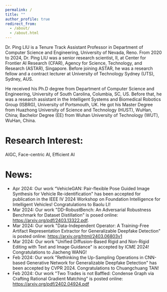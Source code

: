 ```yaml
---
permalink: /
title: ""
author_profile: true
redirect_from: 
  - /about/
  - /about.html
---
```


Dr. Ping LIU is a Tenure Track Assistant Professor in Department of Computer Science and Engineering, University of Nevada, Reno. From 2020 to 2024, Dr. Ping LIU was a senior research scientist, II, at Center for Frontier AI Research (CFAR), Agency for Science, Technology, and Research (ASTAR), Singapore. Before joining ASTAR, he was a research fellow and a contract lecturer at University of Technology Sydney (UTS), Sydney, AUS.  

He received his Ph.D degree from  Department of Computer Science and Engineering, University of South Carolina, Columbia, SC, US.  Before that, he was a research assistant in the Intelligent Systems and Biomedical Robotics Group (ISBRG), University of Portsmouth, UK.  He got his Master Degree from Huazhong University of Science and Technology (HUST), WuHan, China;  Bachelor Degree (EE) from Wuhan University of Technology (WUT), WuHan, China.


Research Interest:
======
AIGC, Face-centric AI, Efficient AI
 
News:
======
* Apr 2024: Our work “VehicleGAN: Pair-flexible Pose Guided Image Synthesis for Vehicle Re-identification" has been accepted for publication in the IEEE IV 2024 Workshop on Foundation Intelligence for Intelligent Vehicles! Congratulations to Baolu LI!
* Mar 2024: Our work "DD-RobustBench: An Adversarial Robustness Benchmark for Dataset Distillation" is posed online: https://arxiv.org/pdf/2403.13322.pdf. 
* Mar 2024: Our work "Data-Independent Operator: A Training-Free Artifact Representation Extractor for Generalizable Deepfake Detection" is posted online: https://arxiv.org/html/2403.06803v1 
* Mar 2024: Our work  "Unified Diffusion-Based Rigid and Non-Rigid Editing with Text and Image Guidance" is accepted by ICME 2024! Congratulations to Jiacheng WANG!
* Feb 2024: Our work "Rethinking the Up-Sampling Operations in CNN-based Generative Network for Generalizable Deepfake Detection" has been accepted by CVPR 2024. Congratulations to Chuangchuang TAN!
* Feb 2024: Our work "Two Trades is not Baffled: Condense Graph via Crafting Rational Gradient Matching" is posted online: https://arxiv.org/pdf/2402.04924.pdf 
